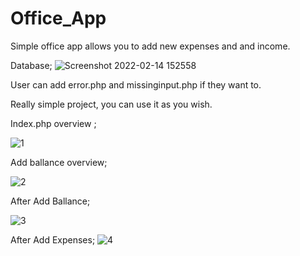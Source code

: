 # Office_App
Simple office app allows you to add new expenses and and income.

Database;
![Screenshot 2022-02-14 152558](https://user-images.githubusercontent.com/83737058/153864836-571b9954-cfe7-4cf4-ae5a-e9ab578a0df5.png)

User can add error.php and missinginput.php if they want to.

Really simple project, you can use it as you wish.


Index.php overview ;

![1](https://user-images.githubusercontent.com/83737058/153865186-4a154610-884b-46bd-ab6c-6edb72b899c9.png)

Add ballance overview;

![2](https://user-images.githubusercontent.com/83737058/153865341-577594aa-0bc3-43de-94f0-f6893fea06d1.png)

After Add Ballance;

![3](https://user-images.githubusercontent.com/83737058/153865430-6506fc70-86dd-4edf-8c13-c7b63fe71584.png)

After Add Expenses;
![4](https://user-images.githubusercontent.com/83737058/153865639-04469837-fa51-406a-8556-32ae49de93d8.png)

